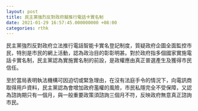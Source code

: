 ```yaml
---
layout: post
title: 民主黨強烈反對政府擬推行電話卡實名制
date: 2021-01-29 16:57:45.000000000 +08:00
categories: rthk
---
```


民主黨強烈反對政府立法推行電話智能卡實名登記制度，質疑政府企圖全面監控市民，特別是市民的網上活動，認為政治目的彰彰明甚。對於政府指多個國家實施電話卡實名制，民主黨認為實施實名制的前設，是政權應由真正普選產生及獲得市民信任。

至於當局表明執法機構可因迫切或緊急理由，在沒有法庭手令的情況下，向電訊商取得用戶資料，民主黨認為會增加政府濫權的風險，市民私隱完全不受保障，又認為諮詢期只有一個月，與一般重要政策須諮詢三個月不符，反映政府無意真正諮詢市民。
